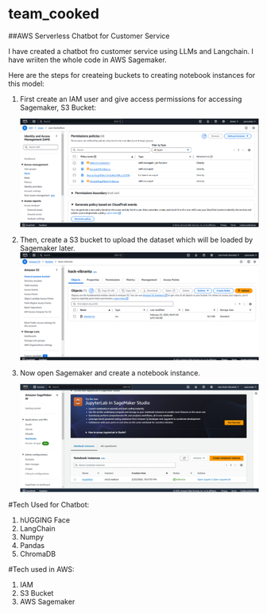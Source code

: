 # team_cooked

##AWS Serverless Chatbot for Customer Service

I have created a chatbot fro customer service using LLMs and Langchain.
I have wriiten the whole code in AWS Sagemaker.

Here are the steps for createing buckets to creating notebook instances for this model:

1. First create an IAM user and give access permissions for accessing Sagemaker, S3 Bucket:
   
   ![Alt text](https://github.com/garvkapoor7/team_cooked/blob/main/AWS%20Images/IAM_policies.png)
   
2. Then, create a S3 bucket to upload the dataset which will be loaded by Sagemaker later.
    ![Alt text](https://github.com/garvkapoor7/team_cooked/blob/main/AWS%20Images/s3_bucket.png)
   
3. Now open Sagemaker and create a notebook instance.

    ![Alt text](https://github.com/garvkapoor7/team_cooked/blob/main/AWS%20Images/sagemaker.png)


#Tech Used for Chatbot:
1. hUGGING Face
2. LangChain
3. Numpy
4. Pandas
5. ChromaDB
   
#Tech used in AWS:
1. IAM
2. S3 Bucket
3. AWS Sagemaker
